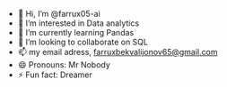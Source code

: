 - 👋 Hi, I’m @farrux05-ai
- 👀 I’m interested in Data analytics 
- 🌱 I’m currently learning Pandas
- 💞️ I’m looking to collaborate on SQL
- 📫 my email adress, farruxbekvalijonov65@gmail.com
- 😄 Pronouns: Mr Nobody
- ⚡ Fun fact: Dreamer

<!---
farrux05-ai/farrux05-ai is a ✨ special ✨ repository because its `README.md` (this file) appears on your GitHub profile.
You can click the Preview link to take a look at your changes.
--->
